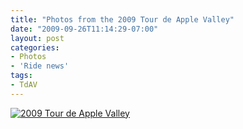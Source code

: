 ```yaml
---
title: "Photos from the 2009 Tour de Apple Valley"
date: "2009-09-26T11:14:29-07:00"
layout: post
categories:
- Photos
- 'Ride news'
tags:
- TdAV
---
```


[![2009 Tour de Apple Valley](https://farm6.staticflickr.com/5326/8928980609_e584d54693_z.jpg)](https://www.flickr.com/photos/15848140@N02/albums/72157633887721908 "2009 Tour de Apple Valley")<script async="" charset="utf-8" src="//embedr.flickr.com/assets/client-code.js"></script>